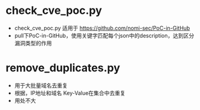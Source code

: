 # check_cve_poc.py
- check_cve_poc.py 适用于 https://github.com/nomi-sec/PoC-in-GitHub
- pull下PoC-in-GitHub，使用关键字匹配每个json中的description，达到区分漏洞类型的作用


# remove_duplicates.py
- 用于大批量域名去重复
- 根据，IP地址和域名 Key-Value在集合中去重复
- 用处不大
